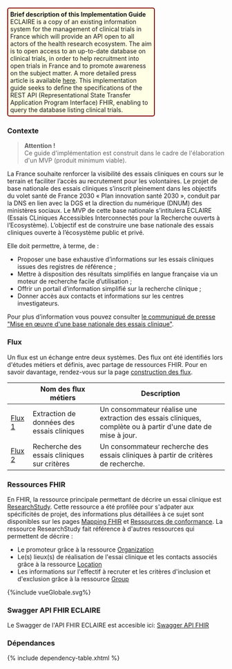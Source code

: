 <p style="padding: 5px; border-radius: 5px; border: 2px solid maroon; background: #ffffe6; width: 65%">
<b>Brief description of this Implementation Guide</b><br>
ECLAIRE is a copy of an existing information system for the management of clinical trials in France which will provide an API open to all actors of the health research ecosystem. The aim is to open access to an up-to-date database on clinical trials, in order to help recruitment into open trials in France and to promote awareness on the subject matter. A more detailed press article is available <a href="https://esante.gouv.fr/espace-presse/mise-en-oeuvre-dune-base-nationale-des-essais-cliniques">here</a>. This implementation guide seeks to define the specifications of the REST API (Representational State Transfer Application Program Interface) FHIR, enabling to query the database listing clinical trials.
</p>

### Contexte
<blockquote class="stu-note">
<p>
  <b>Attention !</b>
  <br>
 Ce guide d'implémentation est construit dans le cadre de l'élaboration d'un MVP (produit minimum viable).
</p>
</blockquote>
La France souhaite renforcer la visibilité des essais cliniques en cours sur le terrain et faciliter l’accès au recrutement pour les volontaires. Le projet de base nationale des essais cliniques s’inscrit pleinement dans les objectifs du volet santé de France 2030 « Plan innovation santé 2030 », conduit par la DNS en lien avec la DGS et la direction du numérique (DNUM) des ministères sociaux.
Le MVP de cette base nationale s’intitulera ECLAIRE (Essais CLiniques Accessibles Interconnectés pour la Recherche ouverts à l’Ecosystème).
L’objectif est de construire une base nationale des essais cliniques ouverte à l’écosystème public et privé.

Elle doit permettre, à terme, de :
- Proposer une base exhaustive d’informations sur les essais cliniques issues des registres de référence ;
- Mettre à disposition des résultats simplifiés en langue française via un moteur de recherche facile d’utilisation ;
- Offrir un portail d’information simplifié sur la recherche clinique ;
- Donner accès aux contacts et informations sur les centres investigateurs.

Pour plus d’information vous pouvez consulter <a href="https://esante.gouv.fr/espace-presse/mise-en-oeuvre-dune-base-nationale-des-essais-cliniques">le communiqué de presse "Mise en œuvre d'une base nationale des essais clinique"</a>.

### Flux
Un flux est un échange entre deux systèmes. Des flux ont été identifiés lors d'études métiers et définis, avec partage de ressources FHIR. Pour en savoir davantage, rendez-vous sur la page  <a href="construction_des_flux.html">construction des flux</a>.

| | Nom des flux métiers  | Description |
| ----- | ----- | ----- |
| <a href="st_flux1.html">Flux 1</a> | Extraction de données des essais cliniques | Un consommateur réalise une extraction des essais cliniques, complète ou à partir d'une date de mise à jour. |
| <a href="st_flux2.html">Flux 2</a> | Recherche des essais cliniques sur critères | Un consommateur recherche des essais cliniques à partir de critères de recherche. |


### Ressources FHIR

En FHIR, la ressource principale permettant de décrire un essai clinique est <a href="https://hl7.org/fhir/R4/researchstudy.html">ResearchStudy</a>. Cette ressource a été profilée pour s'adpater aux spécificités de projet, des informations plus détaillées à ce sujet sont disponibles sur les pages <a href="mapping.html">Mapping FHIR</a> et <a href="artifacts.html">Ressources de conformance</a>. La ressource ResearchStudy fait référence à d'autres ressources qui permettent de décrire :
- Le promoteur grâce à la ressource <a href="https://hl7.org/fhir/R4/organization.html">Organization</a>
- Le(s) lieux(s) de réalisation de l'essai clinique et les contacts associés grâce à la ressource <a href="https://hl7.org/fhir/R4/location.html">Location</a>
- Les informations sur l'effectif à recruter et les critères d'inclusion et d'exclusion grâce à la ressource <a href="https://hl7.org/fhir/R4/group.html">Group</a>


<div>{%include vueGlobale.svg%}</div>

### Swagger API FHIR ECLAIRE

Le Swagger de l'API FHIR ECLAIRE est accesible ici:
<a href="https://eclaire-api.osc-fr1.scalingo.io/api">Swagger API FHIR</a>

### Dépendances

{% include dependency-table.xhtml %}
